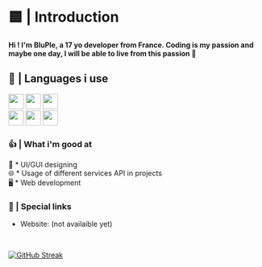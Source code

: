 # 🟦 | Introduction

<b id="b1">Hi ! I'm BluPle, a 17 yo developer from France. Coding is my passion and maybe one day, I will be able to live from this passion 💪</b>
<br>

## 🔷 | Languages i use
<img src="https://cdn-icons-png.flaticon.com/512/174/174854.png" width="30" height="30"> <img src="https://upload.wikimedia.org/wikipedia/commons/thumb/6/62/CSS3_logo.svg/800px-CSS3_logo.svg.png" width="30" height="30"> <img src="https://upload.wikimedia.org/wikipedia/commons/6/6a/JavaScript-logo.png" width="30" height="30">
<br>
<img src="https://upload.wikimedia.org/wikipedia/commons/thumb/c/c3/Python-logo-notext.svg/1200px-Python-logo-notext.svg.png" width="30" height="30"> <img src="https://cdn.icon-icons.com/icons2/2415/PNG/512/csharp_plain_logo_icon_146577.png" width="30" height="30"> <img src="https://upload.wikimedia.org/wikipedia/commons/thumb/c/cf/Lua-Logo.svg/600px-Lua-Logo.svg.png" width="30" height="30">



### 👍 | What i'm good at

🎨 * UI/GUI designing
<br>
🌐 * Usage of different services API in projects
<br>
🖥️ * Web development

### 🔗 | Special links

* Website: (not availaible yet)
<br>

[![GitHub Streak](http://github-readme-streak-stats.herokuapp.com?user=BluPleThe0ne&theme=dark&background=000000)](https://git.io/streak-stats)
